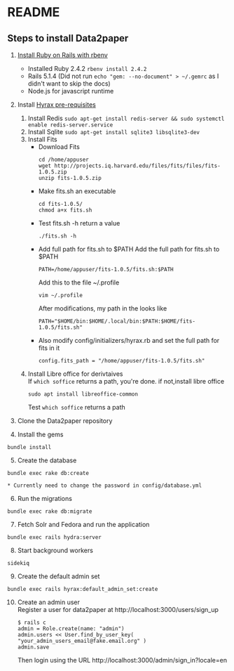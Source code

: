 # README

## Steps to install Data2paper

1. [Install Ruby on Rails with rbenv](https://www.digitalocean.com/community/tutorials/how-to-install-ruby-on-rails-with-rbenv-on-ubuntu-16-04)
   * Installed Ruby 2.4.2 ```rbenv install 2.4.2```
   * Rails 5.1.4 (Did not run ```echo "gem: --no-document" > ~/.gemrc``` as I didn't want to skip the docs)
   * Node.js for javascript runtime

2. Install [Hyrax pre-requisites](https://github.com/samvera/hyrax/#prerequisites)
   1. Install Redis ```sudo apt-get install redis-server && sudo systemctl enable redis-server.service```
   2. Install Sqlite ```sudo apt-get install sqlite3 libsqlite3-dev```
   3. Install Fits
      - Download Fits
        ```
        cd /home/appuser 
        wget http://projects.iq.harvard.edu/files/fits/files/fits-1.0.5.zip
        unzip fits-1.0.5.zip
        ```
      - Make fits.sh an executable 
        ```
        cd fits-1.0.5/
        chmod a+x fits.sh
        ```
      - Test fits.sh -h return a value 
        ```
        ./fits.sh -h
        ```
      - Add full path for fits.sh to $PATH
        Add the full path for fits.sh to $PATH
        ```
        PATH=/home/appuser/fits-1.0.5/fits.sh:$PATH
        ```
        Add this to the file ~/.profile
        ```
        vim ~/.profile
        ```
        After modifications, my path in the looks like
        ```
        PATH="$HOME/bin:$HOME/.local/bin:$PATH:$HOME/fits-1.0.5/fits.sh"
        ```
      - Also modify config/initializers/hyrax.rb and set the full path for fits in it
        ```
        config.fits_path = "/home/appuser/fits-1.0.5/fits.sh"
        ```
   4. Install Libre office for derivtaives    
        If ```which soffice``` returns a path, you're done. if not,install libre office    
        ```
        sudo apt install libreoffice-common
        ```
        Test ```which soffice``` returns a path

3. Clone the Data2paper repository

4. Install the gems 
```
bundle install
```

5. Create the database 
```
bundle exec rake db:create
```
    * Currently need to change the password in config/database.yml


6. Run the migrations 
```
bundle exec rake db:migrate
```

7. Fetch Solr and Fedora and run the application 
```
bundle exec rails hydra:server
```

8. Start background workers
```
sidekiq
```

9. Create the default admin set
```
bundle exec rails hyrax:default_admin_set:create
```

10. Create an admin user    
    Register a user for data2paper at http://localhost:3000/users/sign_up    
    ```
    $ rails c
    admin = Role.create(name: "admin")
    admin.users << User.find_by_user_key( "your_admin_users_email@fake.email.org" )
    admin.save
    ```
    Then login using the URL http://localhost:3000/admin/sign_in?locale=en

